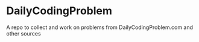 # DailyCodingProblem
A repo to collect and work on problems from DailyCodingProblem.com and other sources
